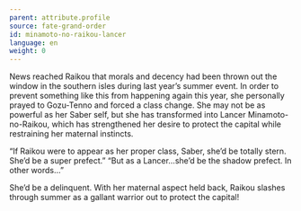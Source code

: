 ```yaml
---
parent: attribute.profile
source: fate-grand-order
id: minamoto-no-raikou-lancer
language: en
weight: 0
---
```


News reached Raikou that morals and decency had been thrown out the window in the southern isles during last year’s summer event.
In order to prevent something like this from happening again this year, she personally prayed to Gozu-Tenno and forced a class change. She may not be as powerful as her Saber self, but she has transformed into Lancer Minamoto-no-Raikou, which has strengthened her desire to protect the capital while restraining her maternal instincts.

“If Raikou were to appear as her proper class, Saber, she’d be totally stern. She’d be a super prefect.”
“But as a Lancer…she’d be the shadow prefect. In other words…”

She’d be a delinquent.
With her maternal aspect held back, Raikou slashes through summer as a gallant warrior out to protect the capital!
